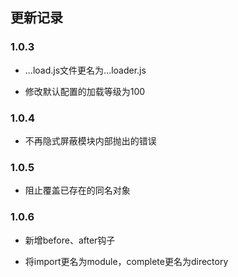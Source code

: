 ## 更新记录

### 1.0.3

* ...load.js文件更名为...loader.js

* 修改默认配置的加载等级为100

### 1.0.4

* 不再隐式屏蔽模块内部抛出的错误


### 1.0.5

* 阻止覆盖已存在的同名对象

### 1.0.6

* 新增before、after钩子

* 将import更名为module，complete更名为directory